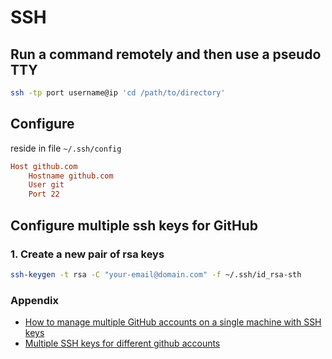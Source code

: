 # SSH

## Run a command remotely and then use a pseudo TTY

```bash
ssh -tp port username@ip 'cd /path/to/directory'
```

## Configure

reside in file `~/.ssh/config`

```conf
Host github.com
    Hostname github.com
    User git
    Port 22
```

## Configure multiple ssh keys for GitHub

### 1. Create a new pair of rsa keys

```bash
ssh-keygen -t rsa -C "your-email@domain.com" -f ~/.ssh/id_rsa-sth
```
### Appendix

- [How to manage multiple GitHub accounts on a single machine with SSH keys](https://medium.freecodecamp.org/manage-multiple-github-accounts-the-ssh-way-2dadc30ccaca)
- [Multiple SSH keys for different github accounts](https://gist.github.com/jexchan/2351996)